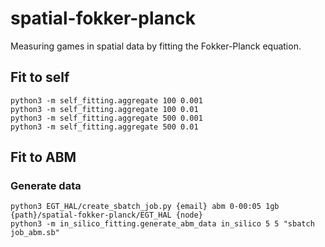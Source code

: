 # spatial-fokker-planck
Measuring games in spatial data by fitting the Fokker-Planck equation.

## Fit to self
```
python3 -m self_fitting.aggregate 100 0.001
python3 -m self_fitting.aggregate 100 0.01
python3 -m self_fitting.aggregate 500 0.001
python3 -m self_fitting.aggregate 500 0.01
```

## Fit to ABM

### Generate data
```
python3 EGT_HAL/create_sbatch_job.py {email} abm 0-00:05 1gb {path}/spatial-fokker-planck/EGT_HAL {node}
python3 -m in_silico_fitting.generate_abm_data in_silico 5 5 "sbatch job_abm.sb"
```